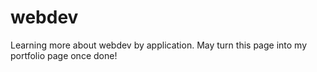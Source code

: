 # webdev
Learning more about webdev by application. May turn this page into my portfolio page once done!
